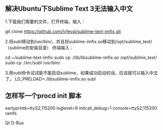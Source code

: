 ## 解决Ubuntu下Sublime Text 3无法输入中文


1.下载我们需要的文件，打开终端，输入：

git clone https://github.com/lyfeyaj/sublime-text-imfix.git

2.将subl移动到/usr/bin/，并且将sublime-imfix.so移动到/opt/sublime_text/（sublime的安装目录）
终端输入：

cd ~/sublime-text-imfix
sudo cp ./lib/libsublime-imfix.so /opt/sublime_text/
sudo cp ./src/subl /usr/bin/

3.用subl命令试试能不能启动sublime，如果成功启动的话，应该就可以输入中文了。
LD_PRELOAD=./libsublime-imfix.so subl


## 怎样写一个procd init 脚本

earlyprintk=ttyS2,115200 loglevel=9 initcall_debug=1 console=ttyS2,115200 ramfs 



Qt D-Bus 
